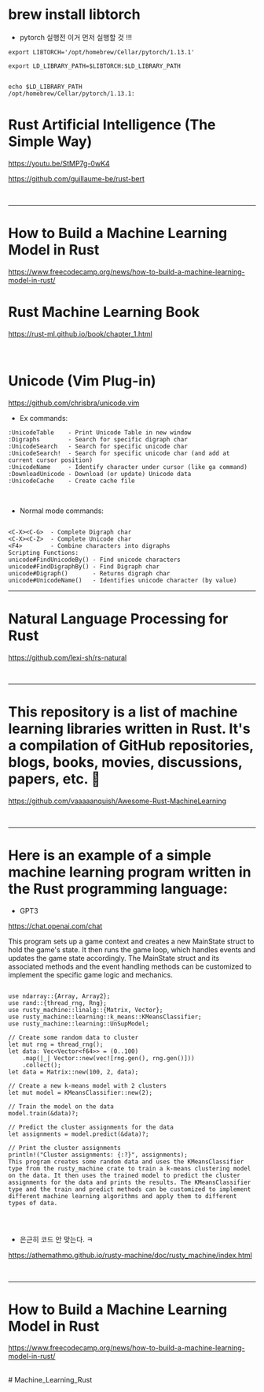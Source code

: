 # brew install libtorch

- pytorch 실행전 이거 먼저 실행할 것 !!!

```
export LIBTORCH='/opt/homebrew/Cellar/pytorch/1.13.1'

export LD_LIBRARY_PATH=$LIBTORCH:$LD_LIBRARY_PATH


echo $LD_LIBRARY_PATH
/opt/homebrew/Cellar/pytorch/1.13.1:
```

# Rust Artificial Intelligence (The Simple Way)

https://youtu.be/StMP7g-0wK4

https://github.com/guillaume-be/rust-bert

<br>

<hr>

# How to Build a Machine Learning Model in Rust

https://www.freecodecamp.org/news/how-to-build-a-machine-learning-model-in-rust/

# Rust Machine Learning Book

https://rust-ml.github.io/book/chapter_1.html

<br>

# Unicode (Vim Plug-in)

https://github.com/chrisbra/unicode.vim

- Ex commands:

```
:UnicodeTable    - Print Unicode Table in new window
:Digraphs        - Search for specific digraph char
:UnicodeSearch   - Search for specific unicode char
:UnicodeSearch!  - Search for specific unicode char (and add at current cursor position)
:UnicodeName     - Identify character under cursor (like ga command)
:DownloadUnicode - Download (or update) Unicode data
:UnicodeCache    - Create cache file

```

<br>

- Normal mode commands:

```

<C-X><C-G>  - Complete Digraph char
<C-X><C-Z>  - Complete Unicode char
<F4>        - Combine characters into digraphs
Scripting Functions:
unicode#FindUnicodeBy() - Find unicode characters
unicode#FindDigraphBy() - Find Digraph char
unicode#Digraph()       - Returns digraph char
unicode#UnicodeName()   - Identifies unicode character (by value)
```

<hr>

# Natural Language Processing for Rust

https://github.com/lexi-sh/rs-natural

<br>

<hr>

# This repository is a list of machine learning libraries written in Rust. It's a compilation of GitHub repositories, blogs, books, movies, discussions, papers, etc. 🦀

https://github.com/vaaaaanquish/Awesome-Rust-MachineLearning

<br>

<hr>

# Here is an example of a simple machine learning program written in the Rust programming language:

- GPT3

https://chat.openai.com/chat

This program sets up a game context and creates a new MainState struct to hold the game's state. It then runs the game loop, which handles events and updates the game state accordingly. The MainState struct and its associated methods and the event handling methods can be customized to implement the specific game logic and mechanics.

```

use ndarray::{Array, Array2};
use rand::{thread_rng, Rng};
use rusty_machine::linalg::{Matrix, Vector};
use rusty_machine::learning::k_means::KMeansClassifier;
use rusty_machine::learning::UnSupModel;

// Create some random data to cluster
let mut rng = thread_rng();
let data: Vec<Vector<f64>> = (0..100)
    .map(|_| Vector::new(vec![rng.gen(), rng.gen()]))
    .collect();
let data = Matrix::new(100, 2, data);

// Create a new k-means model with 2 clusters
let mut model = KMeansClassifier::new(2);

// Train the model on the data
model.train(&data)?;

// Predict the cluster assignments for the data
let assignments = model.predict(&data)?;

// Print the cluster assignments
println!("Cluster assignments: {:?}", assignments);
This program creates some random data and uses the KMeansClassifier type from the rusty_machine crate to train a k-means clustering model on the data. It then uses the trained model to predict the cluster assignments for the data and prints the results. The KMeansClassifier type and the train and predict methods can be customized to implement different machine learning algorithms and apply them to different types of data.




```

- 은근히 코드 안 맞는다. ㅋ

https://athemathmo.github.io/rusty-machine/doc/rusty_machine/index.html

<br>

<hr>

# How to Build a Machine Learning Model in Rust

https://www.freecodecamp.org/news/how-to-build-a-machine-learning-model-in-rust/

<br>
# Machine_Learning_Rust

